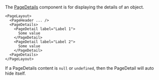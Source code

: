 The [PageDetails](./PageDetails) component is for displaying the details of an object.

```tsx
<PageLayout>
  <PageHeader ... />
  <PageDetails>
    <PageDetail label="Label 1">
      Some value
    </PageDetail>
    <PageDetail label="Label 2">
      Some value
    </PageDetail>
  <PageDetails>
</PageLayout>
```

If a PageDetails content is `null` or `undefined`, then the PageDetail will auto hide itself.